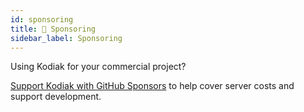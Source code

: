 ```yaml
---
id: sponsoring
title: 💸 Sponsoring
sidebar_label: Sponsoring
---
```


Using Kodiak for your commercial project?

[Support Kodiak with GitHub Sponsors](https://github.com/sponsors/chdsbd) to help cover server costs and support development.
